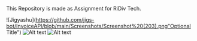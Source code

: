 This Repository is made as Assignment for RiDiv Tech.


![Jigyashu](https://github.com/jigs-bot/InvoiceAPI/blob/main/Screenshots/Screenshot%20(203).png"Optional Title")
![Alt text](/relative/path/to/img.jpg?raw=true "Optional Title")
![Alt text](/relative/path/to/img.jpg?raw=true "Optional Title")
